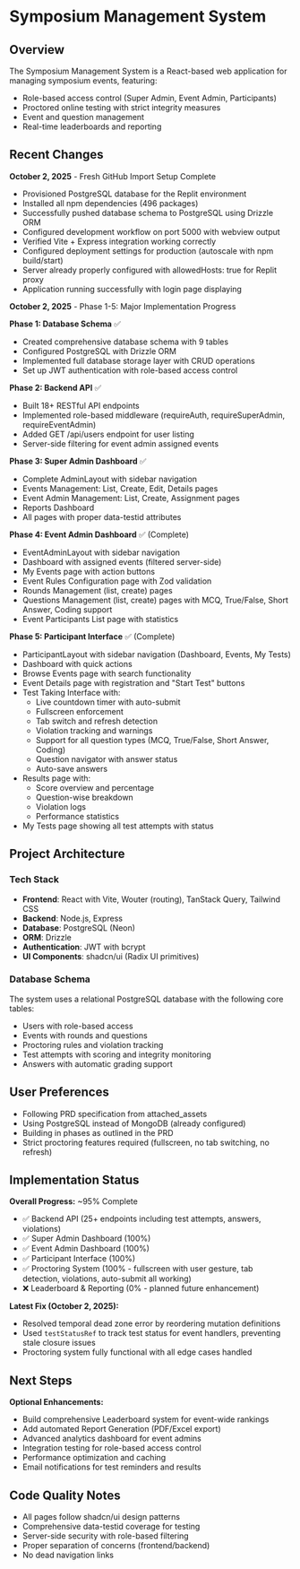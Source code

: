 # Symposium Management System

## Overview
The Symposium Management System is a React-based web application for managing symposium events, featuring:
- Role-based access control (Super Admin, Event Admin, Participants)
- Proctored online testing with strict integrity measures
- Event and question management
- Real-time leaderboards and reporting

## Recent Changes
**October 2, 2025** - Fresh GitHub Import Setup Complete
- Provisioned PostgreSQL database for the Replit environment
- Installed all npm dependencies (496 packages)
- Successfully pushed database schema to PostgreSQL using Drizzle ORM
- Configured development workflow on port 5000 with webview output
- Verified Vite + Express integration working correctly
- Configured deployment settings for production (autoscale with npm build/start)
- Server already properly configured with allowedHosts: true for Replit proxy
- Application running successfully with login page displaying

**October 2, 2025** - Phase 1-5: Major Implementation Progress

**Phase 1: Database Schema** ✅
- Created comprehensive database schema with 9 tables
- Configured PostgreSQL with Drizzle ORM
- Implemented full database storage layer with CRUD operations
- Set up JWT authentication with role-based access control

**Phase 2: Backend API** ✅  
- Built 18+ RESTful API endpoints
- Implemented role-based middleware (requireAuth, requireSuperAdmin, requireEventAdmin)
- Added GET /api/users endpoint for user listing
- Server-side filtering for event admin assigned events

**Phase 3: Super Admin Dashboard** ✅
- Complete AdminLayout with sidebar navigation
- Events Management: List, Create, Edit, Details pages
- Event Admin Management: List, Create, Assignment pages  
- Reports Dashboard
- All pages with proper data-testid attributes

**Phase 4: Event Admin Dashboard** ✅ (Complete)
- EventAdminLayout with sidebar navigation
- Dashboard with assigned events (filtered server-side)
- My Events page with action buttons
- Event Rules Configuration page with Zod validation
- Rounds Management (list, create) pages
- Questions Management (list, create) pages with MCQ, True/False, Short Answer, Coding support
- Event Participants List page with statistics

**Phase 5: Participant Interface** ✅ (Complete)
- ParticipantLayout with sidebar navigation (Dashboard, Events, My Tests)
- Dashboard with quick actions
- Browse Events page with search functionality
- Event Details page with registration and "Start Test" buttons
- Test Taking Interface with:
  - Live countdown timer with auto-submit
  - Fullscreen enforcement
  - Tab switch and refresh detection
  - Violation tracking and warnings
  - Support for all question types (MCQ, True/False, Short Answer, Coding)
  - Question navigator with answer status
  - Auto-save answers
- Results page with:
  - Score overview and percentage
  - Question-wise breakdown
  - Violation logs
  - Performance statistics
- My Tests page showing all test attempts with status

## Project Architecture

### Tech Stack
- **Frontend**: React with Vite, Wouter (routing), TanStack Query, Tailwind CSS
- **Backend**: Node.js, Express
- **Database**: PostgreSQL (Neon)
- **ORM**: Drizzle
- **Authentication**: JWT with bcrypt
- **UI Components**: shadcn/ui (Radix UI primitives)

### Database Schema
The system uses a relational PostgreSQL database with the following core tables:
- Users with role-based access
- Events with rounds and questions
- Proctoring rules and violation tracking
- Test attempts with scoring and integrity monitoring
- Answers with automatic grading support

## User Preferences
- Following PRD specification from attached_assets
- Using PostgreSQL instead of MongoDB (already configured)
- Building in phases as outlined in the PRD
- Strict proctoring features required (fullscreen, no tab switching, no refresh)

## Implementation Status
**Overall Progress:** ~95% Complete
- ✅ Backend API (25+ endpoints including test attempts, answers, violations)
- ✅ Super Admin Dashboard (100%)
- ✅ Event Admin Dashboard (100%)
- ✅ Participant Interface (100%)
- ✅ Proctoring System (100% - fullscreen with user gesture, tab detection, violations, auto-submit all working)
- ❌ Leaderboard & Reporting (0% - planned future enhancement)

**Latest Fix (October 2, 2025):**
- Resolved temporal dead zone error by reordering mutation definitions
- Used `testStatusRef` to track test status for event handlers, preventing stale closure issues
- Proctoring system fully functional with all edge cases handled

## Next Steps
**Optional Enhancements:**
- Build comprehensive Leaderboard system for event-wide rankings
- Add automated Report Generation (PDF/Excel export)
- Advanced analytics dashboard for event admins
- Integration testing for role-based access control
- Performance optimization and caching
- Email notifications for test reminders and results

## Code Quality Notes
- All pages follow shadcn/ui design patterns
- Comprehensive data-testid coverage for testing
- Server-side security with role-based filtering
- Proper separation of concerns (frontend/backend)
- No dead navigation links
